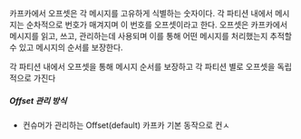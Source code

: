 
카프카에서 오프셋은 각 메시지를 고유하게 식별하는 숫자이다.
각 파티션 내에서 메시지는 순차적으로 번호가 매겨지며 이 번호를 오프셋이라고 한다.
오프셋은 카프카에서 메시지를 읽고, 쓰고, 관리하는데 사용되며 이를 통해 어떤 메시지를 처리했는지 추적할 수 있고 메시지의 순서를 보장한다.


각 파티션 내에서 오프셋을 통해 메시지 순서를 보장하고 각 파티션 별로 오프셋을 독립적으로 가진다


##### Offset 관리 방식

- 컨슈머가 관리하는 Offset(default)
카프카 기본 동작으로 컨ㅅ